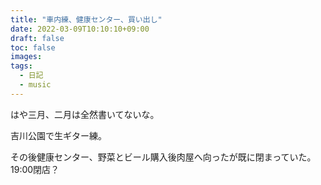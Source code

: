 ```yaml
---
title: "車内練、健康センター、買い出し"
date: 2022-03-09T10:10:10+09:00
draft: false
toc: false
images:
tags:
  - 日記
  - music
---
```


はや三月、二月は全然書いてないな。

吉川公園で生ギター練。

その後健康センター、野菜とビール購入後肉屋へ向ったが既に閉まっていた。
19:00閉店？
